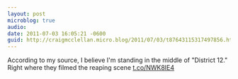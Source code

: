 ```yaml
---
layout: post
microblog: true
audio: 
date: 2011-07-03 16:05:21 -0600
guid: http://craigmcclellan.micro.blog/2011/07/03/t87643115317497856.html
---
```

According to my source, I believe I'm standing in the middle of "District 12." Right where they filmed the reaping scene [t.co/NWK8IE4](http://t.co/NWK8IE4)
